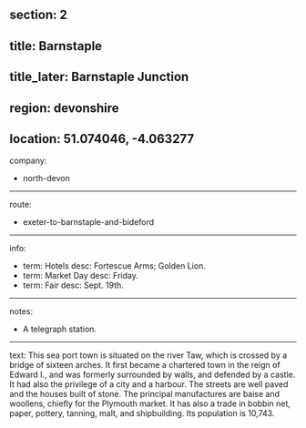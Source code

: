 section: 2
----
title: Barnstaple
----
title_later: Barnstaple Junction
----
region: devonshire
----
location: 51.074046, -4.063277
----
company:
- north-devon
----
route:
- exeter-to-barnstaple-and-bideford
----
info:
- term: Hotels
  desc: Fortescue Arms; Golden Lion.
- term: Market Day
  desc: Friday.
- term: Fair
  desc: Sept. 19th.
----
notes:
- A telegraph station.
----
text: This sea port town is situated on the river Taw, which is crossed by a bridge of sixteen arches. It first became a chartered town in the reign of Edward I., and was formerly surrounded by walls, and defended by a castle. It had also the privilege of a city and a harbour. The streets are well paved and the houses built of stone. The principal manufactures are baise and woollens, chiefly for the Plymouth market. It has also a trade in bobbin net, paper, pottery, tanning, malt, and shipbuilding. Its population is 10,743.
